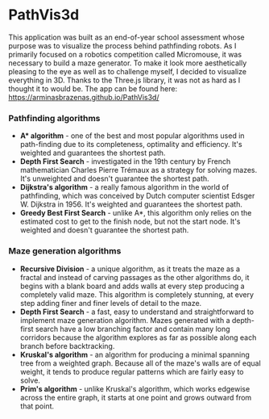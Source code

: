 # PathVis3d
This application was built as an end-of-year school assessment whose purpose was to visualize the process behind pathfinding robots. As I primarily focused on a robotics competition called Micromouse, it was necessary to build a maze generator. To make it look more aesthetically pleasing to the eye as well as to challenge myself, I decided to visualize everything in 3D. Thanks to the Three.js library, it was not as hard as I thought it to would be. The app can be found here: https://arminasbrazenas.github.io/PathVis3d/

### Pathfinding algorithms
- __A* algorithm__ - one of the best and most popular algorithms used in path-finding due to its completeness, optimality and efficiency. It's weighted and guarantees the shortest path.
- __Depth First Search__ - investigated in the 19th century by French mathematician Charles Pierre Trémaux as a strategy for solving mazes. It's unweighted and doesn't guarantee the shortest path.
- __Dijkstra's algorithm__ - a really famous algorithm in the world of pathfinding, which was conceived by Dutch computer scientist Edsger W. Dijkstra in 1956. It's weighted and guarantees the shortest path.
- __Greedy Best First Search__ - unlike A*, this algorithm only relies on the estimated cost to get to the finish node, but not the start node. It's weighted and doesn't guarantee the shortest path.

### Maze generation algorithms
- __Recursive Division__ - a unique algorithm, as it treats the maze as a fractal and instead of carving passages as the other algorithms do, it begins with a blank board and adds walls at every step producing a completely valid maze. This algorithm is completely stunning, at every step adding finer and finer levels of detail to the maze. 
- __Depth First Search__ - a fast, easy to understand and straightforward to implement maze generation algorithm. Mazes generated with a depth-first search have a low branching factor and contain many long corridors because the algorithm explores as far as possible along each branch before backtracking.
- __Kruskal's algorithm__ - an algorithm for producing a minimal spanning tree from a weighted graph. Because all of the maze's walls are of equal weight, it tends to produce regular patterns which are fairly easy to solve.
- __Prim's algorithm__ - unlike Kruskal's algorithm, which works edgewise across the entire graph, it starts at one point and grows outward from that point.
